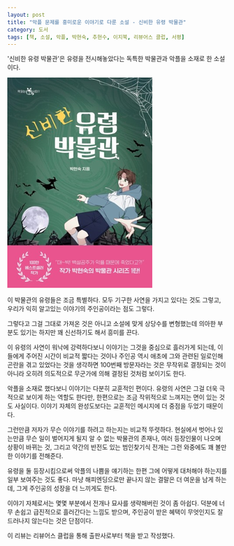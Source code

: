 ```yaml
---
layout: post
title: "악플 문제를 흥미로운 이야기로 다룬 소설 - 신비한 유령 박물관"
category: 도서
tags: [책, 소설, 악플, 박현숙, 추현수, 이지북, 리뷰어스 클럽, 서평]
---
```


'신비한 유령 박물관'은
유령을 전시해놓았다는 독특한 박물관과 악플을 소재로 한 소설이다.

![표지](/images/mysterious-ghost-museum-book-h480.jpg)

이 박물관의 유령들은 조금 특별하다.
모두 기구한 사연을 가지고 있다는 것도 그렇고,
우리가 익히 알고있는 이야기의 주인공이라는 점도 그렇다.

그렇다고 그걸 그대로 가져온 것은 아니고 소설에 맞게 상당수를 변형했는데
의아한 부분도 있기는 하지만 꽤 신선하기도 해서 흥미를 끈다.

이 유령의 사연이 워낙에 강력하다보니 이야기는 그것을 중심으로 흘러가게 되는데,
이들에게 주어진 시간이 비교적 짧다는 것이나
주인공 역시 애초에 그와 관련된 일로인해 곤란을 겪고 있었다는 것을 생각하면
100번째 방문자라는 것은 무작위로 결정되는 것이 아니라
오히려 의도적으로 무군가에 의해 결정된 것처럼 보이기도 한다.

악플을 소재로 했다보니 이야기는 다분히 교훈적인 편이다.
유령의 사연은 그걸 더욱 극적으로 보이게 하는 역할도 한다만,
한편으로는 조금 작위적으로 느껴지는 면이 있는 것도 사실이다.
이야기 자체의 완성도보다는 교훈적인 메시지에 더 중점을 두었기 때문이다.

그런만큼 저자가 무슨 이야기를 하려고 하는지는 비교적 뚜렷하다.
현실에서 벗어나 있는만큼 무슨 일이 벌어지게 될지 알 수 없는 박물관의 존재나,
여러 등장인물이 나오며 상황이 바뀌는 것,
그리고 약간의 반전도 있는 범인찾기식 전개는 그런 와중에도 꽤 볼만한 이야기를 전해준다.

유령을 둘 등장시킴으로써 악플의 나쁨을 얘기하는 한편
그에 어떻게 대처해야 하는지를 일부 보여주는 것도 좋다.
마냥 해피엔딩으로만 끝나지 않는 결말은 더 여운을 남게 하는데,
그게 주인공의 성장을 더 느끼게도 한다.

이야기 자체로서는 몇몇 부분에서 전개나 묘사를 생략해버린 것이 좀 아쉽다.
덕분에 너무 손쉽고 급진적으로 흘러간다는 느낌도 받으며,
주인공이 받은 혜택이 무엇인지도 잘 드러나지 않는다는 것은 단점이다.



<div class="im im-info">
이 리뷰는 리뷰어스 클럽을 통해 출판사로부터 책을 받고 작성했다.
</div>
